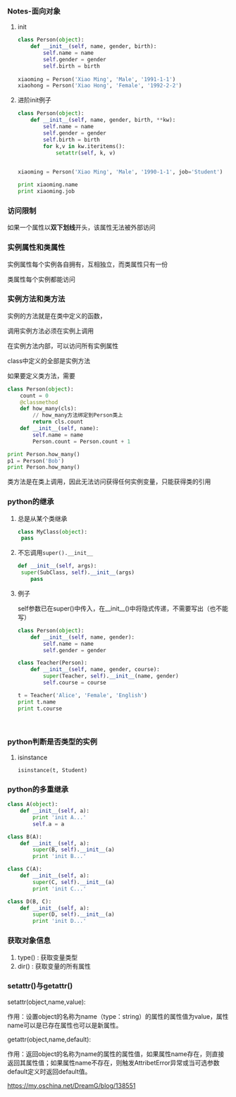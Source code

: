 ### Notes-面向对象

1. init

   ```python
   class Person(object):
       def __init__(self, name, gender, birth):
           self.name = name
           self.gender = gender
           self.birth = birth
           
   xiaoming = Person('Xiao Ming', 'Male', '1991-1-1')
   xiaohong = Person('Xiao Hong', 'Female', '1992-2-2')
   ```

2. 进阶init例子

   ```Python
   class Person(object):
       def __init__(self, name, gender, birth, **kw):
           self.name = name
           self.gender = gender
           self.birth = birth
           for k,v in kw.iteritems():
               setattr(self, k, v)
           

   xiaoming = Person('Xiao Ming', 'Male', '1990-1-1', job='Student')

   print xiaoming.name
   print xiaoming.job
   ```





### 访问限制

如果一个属性以**双下划线**开头，该属性无法被外部访问



### 实例属性和类属性

实例属性每个实例各自拥有，互相独立，而类属性只有一份

类属性每个实例都能访问



### 实例方法和类方法

实例的方法就是在类中定义的函数，

调用实例方法必须在实例上调用

在实例方法内部，可以访问所有实例属性



class中定义的全部是实例方法

如果要定义类方法，需要

```Python
class Person(object):
    count = 0
    @classmethod
    def how_many(cls):
        // how_many方法绑定到Person类上
        return cls.count
    def __init__(self, name):
        self.name = name
        Person.count = Person.count + 1

print Person.how_many()
p1 = Person('Bob')
print Person.how_many()
```

类方法是在类上调用，因此无法访问获得任何实例变量，只能获得类的引用



###  python的继承

1. 总是从某个类继承

   ```Python
   class MyClass(object):
   	pass
   ```

2. 不忘调用`super().__init__`

   ```python
   def __init__(self, args):
   	super(SubClass, self).__init__(args)
       pass
   ```

3. 例子

   self参数已在super()中传入，在__init__()中将隐式传递，不需要写出（也不能写）

   ```python
   class Person(object):
       def __init__(self, name, gender):
           self.name = name
           self.gender = gender

   class Teacher(Person):
       def __init__(self, name, gender, course):
           super(Teacher, self).__init__(name, gender)
           self.course = course

   t = Teacher('Alice', 'Female', 'English')
   print t.name
   print t.course
   ```

   ​

### python判断是否类型的实例

1. isinstance

   `isinstance(t, Student)`



### python的多重继承

```Python
class A(object):
    def __init__(self, a):
        print 'init A...'
        self.a = a

class B(A):
    def __init__(self, a):
        super(B, self).__init__(a)
        print 'init B...'

class C(A):
    def __init__(self, a):
        super(C, self).__init__(a)
        print 'init C...'

class D(B, C):
    def __init__(self, a):
        super(D, self).__init__(a)
        print 'init D...'
```



### 获取对象信息

1. type() : 获取变量类型
2. dir() : 获取变量的所有属性 





### setattr()与getattr()

setattr(object,name,value):

作用：设置object的名称为name（type：string）的属性的属性值为value，属性name可以是已存在属性也可以是新属性。

getattr(object,name,default):

作用：返回object的名称为name的属性的属性值，如果属性name存在，则直接返回其属性值；如果属性name不存在，则触发AttribetError异常或当可选参数default定义时返回default值。

https://my.oschina.net/DreamG/blog/138551